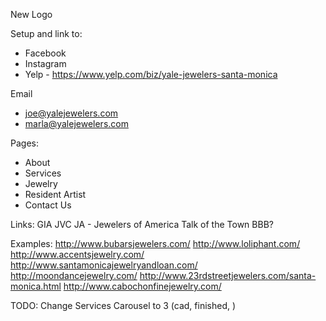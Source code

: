 New Logo

Setup and link to:
- Facebook
- Instagram
- Yelp - https://www.yelp.com/biz/yale-jewelers-santa-monica

Email
- joe@yalejewelers.com
- marla@yalejewelers.com

Pages:
- About
- Services
- Jewelry
- Resident Artist
- Contact Us

Links:
GIA
JVC
JA - Jewelers of America
Talk of the Town
BBB?

Examples:
http://www.bubarsjewelers.com/
http://www.loliphant.com/
http://www.accentsjewelry.com/
http://www.santamonicajewelryandloan.com/
http://moondancejewelry.com/
http://www.23rdstreetjewelers.com/santa-monica.html
http://www.cabochonfinejewelry.com/


TODO: Change Services Carousel to 3 (cad, finished, )